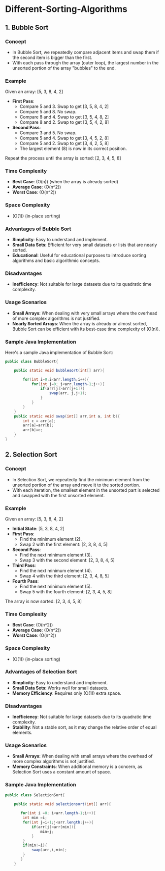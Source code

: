 # Different-Sorting-Algorithms


## 1. Bubble Sort

### Concept
- In Bubble Sort, we repeatedly compare adjacent items and swap them if the second item is bigger than the first.
- With each pass through the array (outer loop), the largest number in the unsorted portion of the array "bubbles" to the end.

### Example
Given an array: [5, 3, 8, 4, 2]

- **First Pass**:
  - Compare 5 and 3. Swap to get [3, 5, 8, 4, 2]
  - Compare 5 and 8. No swap.
  - Compare 8 and 4. Swap to get [3, 5, 4, 8, 2]
  - Compare 8 and 2. Swap to get [3, 5, 4, 2, 8]
- **Second Pass**:
  - Compare 3 and 5. No swap.
  - Compare 5 and 4. Swap to get [3, 4, 5, 2, 8]
  - Compare 5 and 2. Swap to get [3, 4, 2, 5, 8]
  - The largest element (8) is now in its correct position.

Repeat the process until the array is sorted: [2, 3, 4, 5, 8]

### Time Complexity
- **Best Case**: \(O(n)\) (when the array is already sorted)
- **Average Case**: \(O(n^2)\)
- **Worst Case**: \(O(n^2)\)

### Space Complexity
- \(O(1)\) (in-place sorting)

### Advantages of Bubble Sort
- **Simplicity**: Easy to understand and implement.
- **Small Data Sets**: Efficient for very small datasets or lists that are nearly sorted.
- **Educational**: Useful for educational purposes to introduce sorting algorithms and basic algorithmic concepts.

### Disadvantages
- **Inefficiency**: Not suitable for large datasets due to its quadratic time complexity.

### Usage Scenarios
- **Small Arrays**: When dealing with very small arrays where the overhead of more complex algorithms is not justified.
- **Nearly Sorted Arrays**: When the array is already or almost sorted, Bubble Sort can be efficient with its best-case time complexity of \(O(n)\).


### Sample Java Implementation

Here's a sample Java implementation of Bubble Sort:

```java
public class BubbleSort{

    public static void bubblesort(int[] arr){

        for(int i=0;i<arr.length;i++){
            for(int j=0; j<arr.length-1;j++){
                if(arr[j]>arr[j+1]){
                    swap(arr, j,j+1);
                }
            }
        }
    }
    public static void swap(int[] arr,int a, int b){
        int c = arr[a];
        arr[a]=arr[b];
        arr[b]=c;
    }    
}
```


## 2. Selection Sort

### Concept
- In Selection Sort, we repeatedly find the minimum element from the unsorted portion of the array and move it to the sorted portion.
- With each iteration, the smallest element in the unsorted part is selected and swapped with the first unsorted element.

### Example
Given an array: [5, 3, 8, 4, 2]

- **Initial State**: [5, 3, 8, 4, 2]
- **First Pass**:
  - Find the minimum element (2).
  - Swap 2 with the first element: [2, 3, 8, 4, 5]
- **Second Pass**:
  - Find the next minimum element (3).
  - Swap 3 with the second element: [2, 3, 8, 4, 5]
- **Third Pass**:
  - Find the next minimum element (4).
  - Swap 4 with the third element: [2, 3, 4, 8, 5]
- **Fourth Pass**:
  - Find the next minimum element (5).
  - Swap 5 with the fourth element: [2, 3, 4, 5, 8]

The array is now sorted: [2, 3, 4, 5, 8]

### Time Complexity
- **Best Case**: \(O(n^2)\)
- **Average Case**: \(O(n^2)\)
- **Worst Case**: \(O(n^2)\)

### Space Complexity
- \(O(1)\) (in-place sorting)

### Advantages of Selection Sort
- **Simplicity**: Easy to understand and implement.
- **Small Data Sets**: Works well for small datasets.
- **Memory Efficiency**: Requires only \(O(1)\) extra space.

### Disadvantages
- **Inefficiency**: Not suitable for large datasets due to its quadratic time complexity.
- **Stability**: Not a stable sort, as it may change the relative order of equal elements.

### Usage Scenarios
- **Small Arrays**: When dealing with small arrays where the overhead of more complex algorithms is not justified.
- **Memory Constraints**: When additional memory is a concern, as Selection Sort uses a constant amount of space.


### Sample Java Implementation

```java
public class SelectionSort{

    public static void selectionsort(int[] arr){
        
       for(int i =0; i<arr.length-1;i++){
        int min =i;
        for(int j=i+1;j<arr.length;j++){
            if(arr[j]<arr[min]){
                min=j;
            }
        }
        if(min!=i){
            swap(arr,i,min);
        }
       }
    }
```

